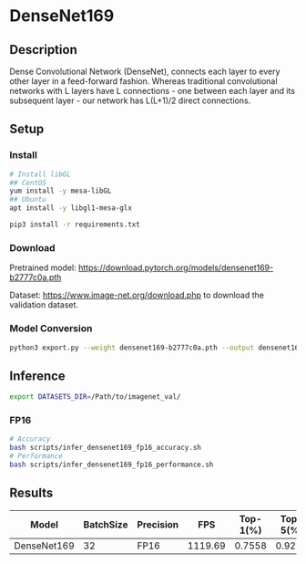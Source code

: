 # DenseNet169

## Description

Dense Convolutional Network (DenseNet), connects each layer to every other layer in a feed-forward fashion. Whereas traditional convolutional networks with L layers have L connections - one between each layer and its subsequent layer - our network has L(L+1)/2 direct connections.

## Setup

### Install

```bash
# Install libGL
## CentOS
yum install -y mesa-libGL
## Ubuntu
apt install -y libgl1-mesa-glx

pip3 install -r requirements.txt
```

### Download

Pretrained model: <https://download.pytorch.org/models/densenet169-b2777c0a.pth>

Dataset: <https://www.image-net.org/download.php> to download the validation dataset.

### Model Conversion

```bash
python3 export.py --weight densenet169-b2777c0a.pth --output densenet169.onnx
```

## Inference

```bash
export DATASETS_DIR=/Path/to/imagenet_val/
```

### FP16

```bash
# Accuracy
bash scripts/infer_densenet169_fp16_accuracy.sh
# Performance
bash scripts/infer_densenet169_fp16_performance.sh
```

## Results

| Model    | BatchSize | Precision | FPS     | Top-1(%) | Top-5(%) |
| -------- | --------- | --------- | ------- | -------- | -------- |
| DenseNet169 | 32        | FP16      | 1119.69 | 0.7558   | 0.9284   |
